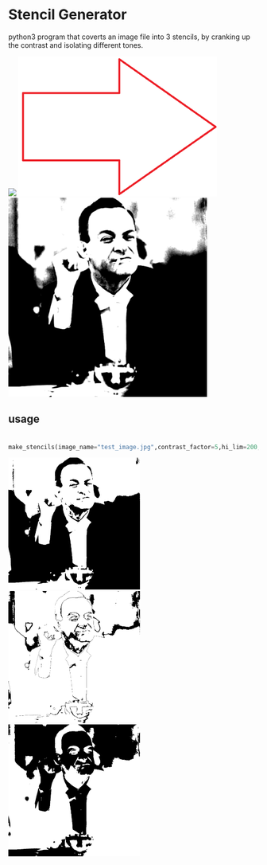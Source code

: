 # Stencil Generator
python3 program that coverts an image file into 3 stencils, by cranking up the contrast and isolating different tones.


<p float="middle">
  <img src="test_image.jpg" width="400" />
  <img src="arrow.png" width="400" />
  <img src="combined_stencils.png" width="400" />  
</p>

## usage

```py

make_stencils(image_name="test_image.jpg",contrast_factor=5,hi_lim=200,lo_lim=10)
```

<p float="middle">
  <img src="a_stencil_darks.png" width="265" />
  <img src="b_stencil_mids.png" width="265" />
  <img src="c_stencil_lights.png" width="265" />
</p>